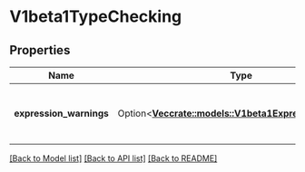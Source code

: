 # V1beta1TypeChecking

## Properties

Name | Type | Description | Notes
------------ | ------------- | ------------- | -------------
**expression_warnings** | Option<[**Vec<crate::models::V1beta1ExpressionWarning>**](v1beta1.ExpressionWarning.md)> | The type checking warnings for each expression. | [optional]

[[Back to Model list]](../README.md#documentation-for-models) [[Back to API list]](../README.md#documentation-for-api-endpoints) [[Back to README]](../README.md)


